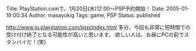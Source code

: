 Title: PlayStation.comで、1月20日(木)12:00〜PSP予約開始！
Date: 2005-01-19 00:34
Author: masayukig
Tags: game, PSP
Status: published

<http://www.jp.playstation.com/psp/index.html>
多分、今回も非常に短時間での受け付け終了となる可能性が高いと思います。
欲しい人は、お昼にPCの前でスタンバイだ！(笑)
